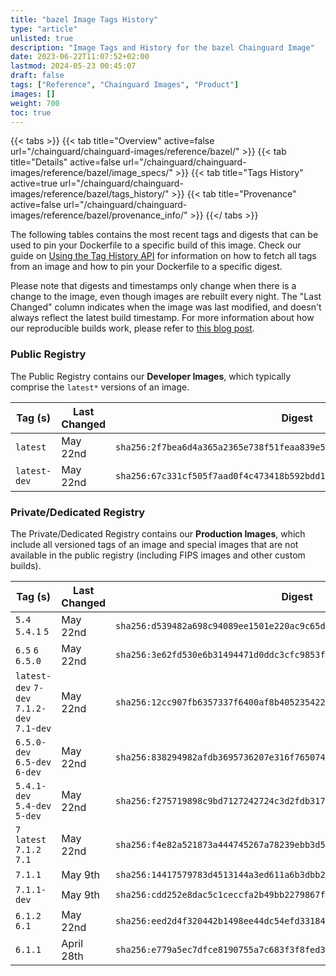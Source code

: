 ```yaml
---
title: "bazel Image Tags History"
type: "article"
unlisted: true
description: "Image Tags and History for the bazel Chainguard Image"
date: 2023-06-22T11:07:52+02:00
lastmod: 2024-05-23 00:45:07
draft: false
tags: ["Reference", "Chainguard Images", "Product"]
images: []
weight: 700
toc: true
---
```


{{< tabs >}}
{{< tab title="Overview" active=false url="/chainguard/chainguard-images/reference/bazel/" >}}
{{< tab title="Details" active=false url="/chainguard/chainguard-images/reference/bazel/image_specs/" >}}
{{< tab title="Tags History" active=true url="/chainguard/chainguard-images/reference/bazel/tags_history/" >}}
{{< tab title="Provenance" active=false url="/chainguard/chainguard-images/reference/bazel/provenance_info/" >}}
{{</ tabs >}}

The following tables contains the most recent tags and digests that can be used to pin your Dockerfile to a specific build of this image. Check our guide on [Using the Tag History API](/chainguard/chainguard-images/using-the-tag-history-api/) for information on how to fetch all tags from an image and how to pin your Dockerfile to a specific digest.

Please note that digests and timestamps only change when there is a change to the image, even though images are rebuilt every night. The "Last Changed" column indicates when the image was last modified, and doesn't always reflect the latest build timestamp. For more information about how our reproducible builds work, please refer to [this blog post](https://www.chainguard.dev/unchained/reproducing-chainguards-reproducible-image-builds).

### Public Registry
The Public Registry contains our **Developer Images**, which typically comprise the `latest*` versions of an image.

| Tag (s)       | Last Changed | Digest                                                                    |
|---------------|--------------|---------------------------------------------------------------------------|
|  `latest`     | May 22nd     | `sha256:2f7bea6d4a365a2365e738f51feaa839e5531e6e20f34188afd544e4c1835065` |
|  `latest-dev` | May 22nd     | `sha256:67c331cf505f7aad0f4c473418b592bdd12894d9aee3bcb094036b4f8a447c5b` |


### Private/Dedicated Registry
The Private/Dedicated Registry contains our **Production Images**, which include all versioned tags of an image and special images that are not available in the public registry (including FIPS images and other custom builds).

| Tag (s)                                     | Last Changed | Digest                                                                    |
|---------------------------------------------|--------------|---------------------------------------------------------------------------|
|  `5.4` `5.4.1` `5`                          | May 22nd     | `sha256:d539482a698c94089ee1501e220ac9c65d698d9c79736bebd253dee505ff9c90` |
|  `6.5` `6` `6.5.0`                          | May 22nd     | `sha256:3e62fd530e6b31494471d0ddc3cfc9853fe7c0a417076dac0013759a8116f703` |
|  `latest-dev` `7-dev` `7.1.2-dev` `7.1-dev` | May 22nd     | `sha256:12cc907fb6357337f6400af8b405235422d08f341957303e73bced7e997f6c56` |
|  `6.5.0-dev` `6.5-dev` `6-dev`              | May 22nd     | `sha256:838294982afdb3695736207e316f765074452f8ac67d174d9778994d3b62467d` |
|  `5.4.1-dev` `5.4-dev` `5-dev`              | May 22nd     | `sha256:f275719898c9bd7127242724c3d2fdb31729ce1531b11f4fa58d57c384a1c609` |
|  `7` `latest` `7.1.2` `7.1`                 | May 22nd     | `sha256:f4e82a521873a444745267a78239ebb3d587af5ba68d8b1e2562c77de7088748` |
|  `7.1.1`                                    | May 9th      | `sha256:14417579783d4513144a3ed611a6b3dbb2c5cc51453ad7c11cf3cdb595d737b2` |
|  `7.1.1-dev`                                | May 9th      | `sha256:cdd252e8dac5c1ceccfa2b49bb2279867f4c5686a559e40122327b9b37a114f7` |
|  `6.1.2` `6.1`                              | May 22nd     | `sha256:eed2d4f320442b1498ee44dc54efd331844d9e2c7ec1a2ff0458bd2762172d0c` |
|  `6.1.1`                                    | April 28th   | `sha256:e779a5ec7dfce8190755a7c683f3f8fed331ac6909ec52270d35362fba8df214` |

